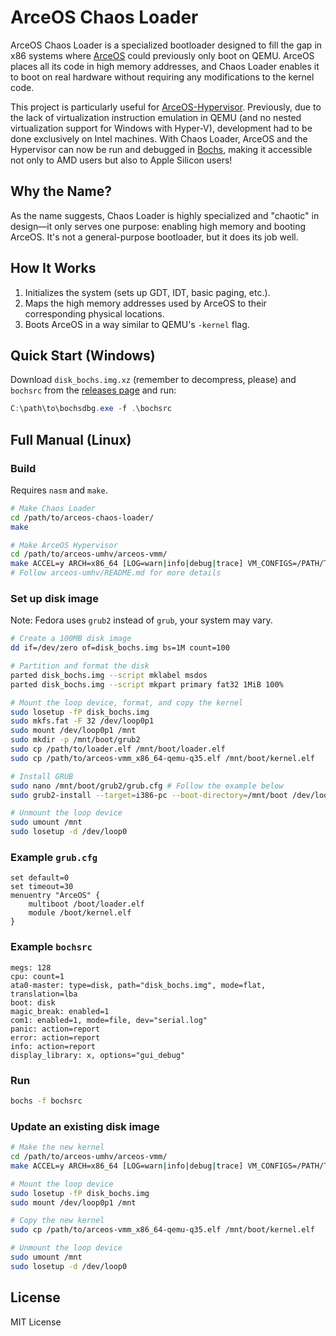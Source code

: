 # ArceOS Chaos Loader

ArceOS Chaos Loader is a specialized bootloader designed to fill the gap in x86 systems where [ArceOS](https://github.com/arceos-org/arceos) could previously only boot on QEMU. ArceOS places all its code in high memory addresses, and Chaos Loader enables it to boot on real hardware without requiring any modifications to the kernel code.

This project is particularly useful for [ArceOS-Hypervisor](https://github.com/arceos-hypervisor). Previously, due to the lack of virtualization instruction emulation in QEMU (and no nested virtualization support for Windows with Hyper-V), development had to be done exclusively on Intel machines. With Chaos Loader, ArceOS and the Hypervisor can now be run and debugged in [Bochs](https://github.com/bochs-emu/Bochs), making it accessible not only to AMD users but also to Apple Silicon users!

## Why the Name?

As the name suggests, Chaos Loader is highly specialized and "chaotic" in design—it only serves one purpose: enabling high memory and booting ArceOS. It's not a general-purpose bootloader, but it does its job well.

## How It Works

1. Initializes the system (sets up GDT, IDT, basic paging, etc.).
2. Maps the high memory addresses used by ArceOS to their corresponding physical locations.
3. Boots ArceOS in a way similar to QEMU's `-kernel` flag.

## Quick Start (Windows)

Download `disk_bochs.img.xz` (remember to decompress, please) and `bochsrc` from the [releases page](https://github.com/CatMe0w/arceos-chaos-loader/releases) and run:

```powershell
C:\path\to\bochsdbg.exe -f .\bochsrc
```

## Full Manual (Linux)

### Build

Requires `nasm` and `make`.

```bash
# Make Chaos Loader
cd /path/to/arceos-chaos-loader/
make

# Make ArceOS Hypervisor
cd /path/to/arceos-umhv/arceos-vmm/
make ACCEL=y ARCH=x86_64 [LOG=warn|info|debug|trace] VM_CONFIGS=/PATH/TO/CONFIG/FILE run
# Follow arceos-umhv/README.md for more details
```

### Set up disk image

Note: Fedora uses `grub2` instead of `grub`, your system may vary.

```bash
# Create a 100MB disk image
dd if=/dev/zero of=disk_bochs.img bs=1M count=100

# Partition and format the disk
parted disk_bochs.img --script mklabel msdos
parted disk_bochs.img --script mkpart primary fat32 1MiB 100%

# Mount the loop device, format, and copy the kernel
sudo losetup -fP disk_bochs.img
sudo mkfs.fat -F 32 /dev/loop0p1
sudo mount /dev/loop0p1 /mnt
sudo mkdir -p /mnt/boot/grub2
sudo cp /path/to/loader.elf /mnt/boot/loader.elf
sudo cp /path/to/arceos-vmm_x86_64-qemu-q35.elf /mnt/boot/kernel.elf

# Install GRUB
sudo nano /mnt/boot/grub2/grub.cfg # Follow the example below
sudo grub2-install --target=i386-pc --boot-directory=/mnt/boot /dev/loop0

# Unmount the loop device
sudo umount /mnt
sudo losetup -d /dev/loop0
```

### Example `grub.cfg`

```
set default=0
set timeout=30
menuentry "ArceOS" {
    multiboot /boot/loader.elf
    module /boot/kernel.elf
}
```

### Example `bochsrc`

```
megs: 128
cpu: count=1
ata0-master: type=disk, path="disk_bochs.img", mode=flat, translation=lba
boot: disk
magic_break: enabled=1
com1: enabled=1, mode=file, dev="serial.log"
panic: action=report
error: action=report
info: action=report
display_library: x, options="gui_debug"
```

### Run

```bash
bochs -f bochsrc
```

### Update an existing disk image

```bash
# Make the new kernel
cd /path/to/arceos-umhv/arceos-vmm/
make ACCEL=y ARCH=x86_64 [LOG=warn|info|debug|trace] VM_CONFIGS=/PATH/TO/CONFIG/FILE run

# Mount the loop device
sudo losetup -fP disk_bochs.img
sudo mount /dev/loop0p1 /mnt

# Copy the new kernel
sudo cp /path/to/arceos-vmm_x86_64-qemu-q35.elf /mnt/boot/kernel.elf

# Unmount the loop device
sudo umount /mnt
sudo losetup -d /dev/loop0
```

## License

MIT License
